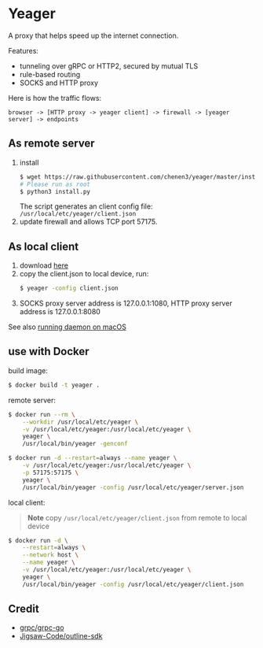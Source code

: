 # Yeager

A proxy that helps speed up the internet connection.

Features:
- tunneling over gRPC or HTTP2, secured by mutual TLS
- rule-based routing
- SOCKS and HTTP proxy

Here is how the traffic flows:

```
browser -> [HTTP proxy -> yeager client] -> firewall -> [yeager server] -> endpoints
```

## As remote server

1. install
    ```sh
    $ wget https://raw.githubusercontent.com/chenen3/yeager/master/install.py
    # Please run as root
    $ python3 install.py
    ```
    The script generates an client config file: `/usr/local/etc/yeager/client.json`
2. update firewall and allows TCP port 57175.

## As local client

1. download [here](https://github.com/chenen3/yeager/releases/latest)
2. copy the client.json to local device, run:
    ```sh
    $ yeager -config client.json
    ```
3. SOCKS proxy server address is 127.0.0.1:1080, HTTP proxy server address is 127.0.0.1:8080

See also [running daemon on macOS](TODO)

## use with Docker

build image:

```sh
$ docker build -t yeager .
```

remote server:

```sh
$ docker run --rm \
    --workdir /usr/local/etc/yeager \
    -v /usr/local/etc/yeager:/usr/local/etc/yeager \
    yeager \
    /usr/local/bin/yeager -genconf

$ docker run -d --restart=always --name yeager \
    -v /usr/local/etc/yeager:/usr/local/etc/yeager \
    -p 57175:57175 \
    yeager \
    /usr/local/bin/yeager -config /usr/local/etc/yeager/server.json
```

local client:
> **Note** copy `/usr/local/etc/yeager/client.json` from remote to local device
```sh
$ docker run -d \
    --restart=always \
    --network host \
    --name yeager \
    -v /usr/local/etc/yeager:/usr/local/etc/yeager \
    yeager \
    /usr/local/bin/yeager -config /usr/local/etc/yeager/client.json
```

## Credit

- [grpc/grpc-go](https://github.com/grpc/grpc-go)
- [Jigsaw-Code/outline-sdk](https://github.com/Jigsaw-Code/outline-sdk)
